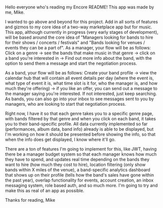 Hello everyone who's reading my Encore README!
This app was made by me, Mike.

I wanted to go above and beyond for this project. Add in all sorts of features and gizmos to my core idea of a two-way marketplace app but for music. 
This app, although currently in progress (very early stages of development), will be based around the core idea of "Managers looking for bands to hire for their shows / concerts / festivals" and 
"Bands looking for venues / events they can be a part of". As a manager, your flow will be as follows: Click on a genre -> see the bands that make music in that genre -> click on a band you're interested in 
-> Find out more info about the band, with the option to send them a message and start the negotiation process.

As a band, your flow will be as follows: Create your band profile -> view the calendar hub that will contain all event details per day (where the event is, what type of event it is, what time slot is it for,
who the manager is, and how much they're offering) -> if you like an offer, you can send out a message to the manager saying you're interested. If not interested, just keep searching. As bands, you can also go into your inbox to see messages sent to you by managers, who are looking to start that negotiation process.

Right now, I have it so that each genre takes you to a specific genre page, with bands filtered by that genre and when you click on each band, it takes you to their band-specific profile. All data currently implemented so far (performances, album data, band info) already is able to be displayed, but I'm working on how it should be presented before showing the info, so that when the info does get displayed, I know where it'll go.

There are a ton of features I'm going to implement for this, like JWT, having there be a manager budget system so that each manager knows how much they have to spend, and updates real time depending on the bands they want to hire (how much they cost to hire), location filtering (only show bands within X miles of the venue), a band-specific analytics dashboard that shows up on their profile (tells how the band's sales have gone within the past year), overlap functionality for events, account creation, an inbox messaging system, role based auth, and so much more. I'm going to try and make this as real of an app as possible. 

Thanks for reading,
Mike

